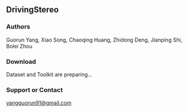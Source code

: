 ## DrivingStereo

### Authors

Guorun Yang, Xiao Song, Chaoqing Huang, Zhidong Deng, Jianping Shi, Bolei Zhou

### Download

Dataset and Toolkit are preparing...

### Support or Contact

yangguorun91@gmail.com
